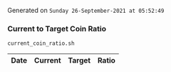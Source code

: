 Generated on `Sunday 26-September-2021 at 05:52:49`

### Current to Target Coin Ratio
`current_coin_ratio.sh`

Date|Current|Target|Ratio
---|---|---|---

